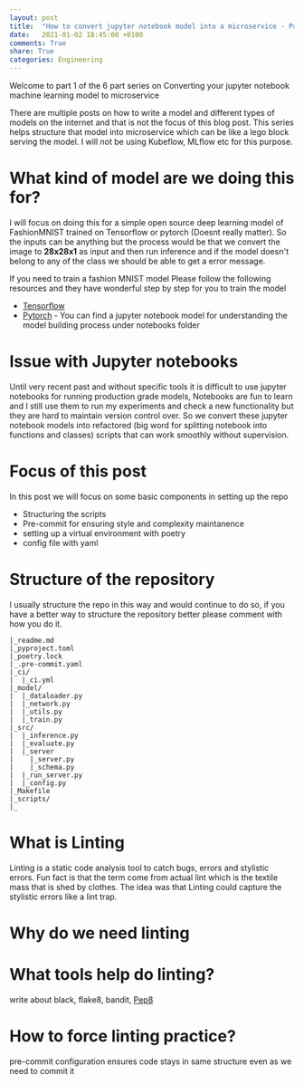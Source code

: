 ```yaml
---
layout: post
title:  "How to convert jupyter notebook model into a microservice - Part 1: Structuing the repository"
date:   2021-01-02 18:45:00 +0100
comments: True
share: True
categories: Engineering
---
```


Welcome to part 1 of the 6 part series on Converting your jupyter notebook machine learning model to microservice

There are multiple posts on how to write a model and different types of models on the internet and that is not the focus of this blog post. This series helps structure that model into microservice which can be like a lego block serving the model. I will not be using Kubeflow, MLflow etc for this purpose. 

# What kind of model are we doing this for?

I will focus on doing this for a simple open source deep learning model of FashionMNIST trained on Tensorflow or pytorch (Doesnt really matter). So the inputs can be anything but the process would be that we convert the image to **28x28x1** as input and then run inference and if the model doesn't belong to any of the class we should be able to get a error message. 

If you need to train a fashion MNIST model Please follow the following resources and they have wonderful step by step for you to train the model

- [Tensorflow](https://www.tensorflow.org/tutorials/keras/classification)
- [Pytorch](https://github.com/AbinavRavi/Model2Service) - You can find a jupyter notebook model for understanding the model building process under notebooks folder

# Issue with Jupyter notebooks

Until very recent past and without specific tools it is difficult to use jupyter notebooks for running production grade models, Notebooks are fun to learn and I still use them to run my experiments and check a new functionality but they are hard to maintain version control over. So we convert these jupyter notebook models into refactored (big word for splitting notebook into functions and classes) scripts that can work smoothly without supervision.

# Focus of this post

In this post we will focus on some basic components in setting up the repo
- Structuring the scripts
- Pre-commit for ensuring style and complexity maintanence
- setting up a virtual environment with poetry
- config file with yaml

# Structure of the repository
I usually structure the repo in this way and would continue to do so, if you have a better way to structure the repository better please comment with how you do it. 

```
|_readme.md
|_pyproject.toml
|_poetry.lock
|_.pre-commit.yaml
|_ci/
|  |_ci.yml
|_model/
|  |_dataloader.py
|  |_network.py
|  |_utils.py
|  |_train.py
|_src/
|  |_inference.py
|  |_evaluate.py
|  |_server
|    |_server.py
|    |_schema.py
|  |_run_server.py
|  |_config.py
|_Makefile
|_scripts/
|_
```


# What is Linting
Linting is a static code analysis tool to catch bugs, errors and stylistic errors. Fun fact is that the term come from actual lint which is the textile mass that is shed by clothes. The idea was that Linting could capture the stylistic errors like a lint trap.  
# Why do we need linting

# What tools help do linting?
write about black, flake8, bandit, [Pep8](https://www.python.org/dev/peps/pep-0008/)
# How to force linting practice?
pre-commit configuration ensures code stays in same structure even as we need to commit it
